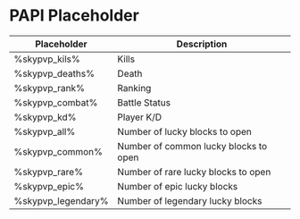 # PAPI Placeholder

| Placeholder           | Description                           |
| --------------------- | ------------------------------------- |
| %skypvp\_kils%      | Kills                                 |
| %skypvp\_deaths%    | Death                                 |
| %skypvp\_rank%      | Ranking                               |
| %skypvp\_combat%    | Battle Status                         |
| %skypvp\_kd%        | Player K/D                            |
| %skypvp\_all%       | Number of lucky blocks to open        |
| %skypvp\_common%    | Number of common lucky blocks to open |
| %skypvp\_rare%      | Number of rare lucky blocks to open   |
| %skypvp\_epic%      | Number of epic lucky blocks           |
| %skypvp\_legendary% | Number of legendary lucky blocks      |